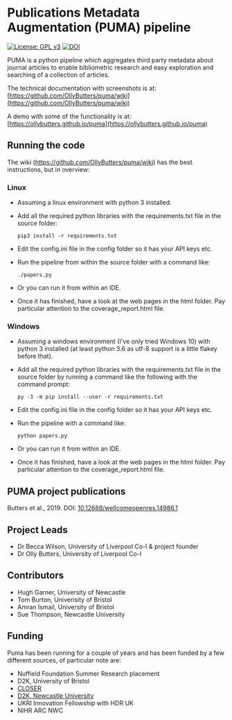 # Publications Metadata Augmentation (PUMA) pipeline

[![License: GPL v3](https://img.shields.io/badge/License-GPLv3-blue.svg)](https://www.gnu.org/licenses/gpl-3.0) [![DOI](https://zenodo.org/badge/DOI/10.5281/zenodo.3971102.svg)](https://doi.org/10.5281/zenodo.3971102)




PUMA is a python pipeline which aggregates third party metadata about journal articles to enable bibliometric research and easy exploration and searching of a collection of articles.

The technical documentation with screenshots is at: [https://github.com/OllyButters/puma/wiki](https://github.com/OllyButters/puma/wiki)

A demo with some of the functionality is at: [https://ollybutters.github.io/puma](https://ollybutters.github.io/puma)

## Running the code

The wiki (<https://github.com/OllyButters/puma/wiki>) has the best instructions, but in overview:

### Linux
- Assuming a linux environment with python 3 installed.
- Add all the required python libraries with the requirements.txt file in the source folder:
  
    `pip3 install -r requirements.txt`
- Edit the config.ini file in the config folder so it has your API keys etc.
- Run the pipeline from within the source folder with a command like:
  
    `./papers.py`

- Or you can run it from within an IDE.
- Once it has finished, have a look at the web pages in the html folder. Pay particular attention to the coverage_report.html file.

### Windows
- Assuming a windows environment (I've only tried Windows 10) with python 3 installed (at least python 3.6 as utf-8 support is a little flakey before that).
- Add all the required python libraries with the requirements.txt file in the source folder by running a command like the following with the command prompt:
  
    `py -3 -m pip install --user -r requirements.txt`
- Edit the config.ini file in the config folder so it has your API keys etc.
- Run the pipeline with a command like:
    
    `python papers.py`
- Or you can run it from within an IDE.
- Once it has finished, have a look at the web pages in the html folder. Pay particular attention to the coverage_report.html file.


## PUMA project publications

Butters et al., 2019. DOI: [10.12688/wellcomeopenres.14986.1](https://dx.doi.org/10.12688%2Fwellcomeopenres.14986.1)

## Project Leads

- Dr Becca Wilson, University of Liverpool Co-I & project founder
- Dr Olly Butters, University of Liverpool Co-I

## Contributors

- Hugh Garner, University of Newcastle
- Tom Burton, Univerisity of Bristol
- Amran Ismail, University of Bristol
- Sue Thompson, Newcastle University

## Funding

Puma has been running for a couple of years and has been funded by a few different sources, of particular note are:

- Nuffield Foundation Summer Research placement
- D2K, University of Bristol
- [CLOSER](https://closer.ac.uk)
- [D2K, Newcastle University](https://research.ncl.ac.uk/d2k/)
- UKRI Innovation Fellowship with HDR UK
- NIHR ARC NWC
